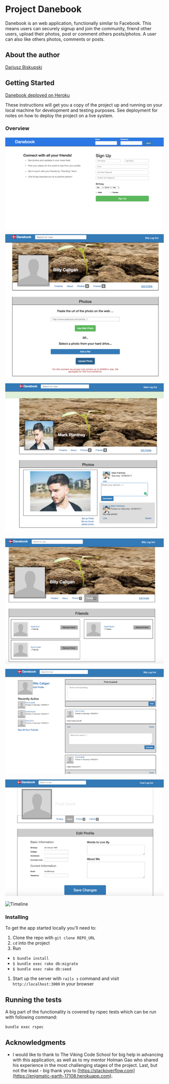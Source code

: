 
# Project Danebook

Danebook is an web application, functionally similar to Facebook. This means users can securely signup and join the community, friend other users, upload their photos, post or comment others posts/photos. A user can also like others photos, comments or posts.

## About the author
[Dariusz Biskupski](https://github.com/Visiona/assignment_danebook_goes_live)

## Getting Started

[Danebook deployed on Heroku](https://enigmatic-earth-17108.herokuapp.com)

These instructions will get you a copy of the project up and running on your local machine for development and testing purposes. See deployment for notes on how to deploy the project on a live system.

### Overview

![Signup page](https://github.com/Visiona/project_danebook/blob/master/public/assets/Danebook7.png)


![Upload Photo Page](https://github.com/Visiona/project_danebook/blob/master/public/assets/Danebook1.png)

![View your photos](https://github.com/Visiona/project_danebook/blob/master/public/assets/Danebook4.png)

![See your friends other users](https://github.com/Visiona/project_danebook/blob/master/public/assets/Danebook13.png)

![Newsfeed](https://github.com/Visiona/project_danebook/blob/master/public/assets/Danebook12.png)

![Edit your profile](https://github.com/Visiona/project_danebook/blob/master/public/assets/Danebook9.png)

![Timeline](https://github.com/visiona/project_danebook/public/assets/Danebook14.png)


### Installing

To get the app started locally you'll need to:

1. Clone the repo with `git clone REPO_URL`
1. `cd` into the project
1. Run
  - `$ bundle install`
  - `$ bundle exec rake db:migrate`
  - `$ bundle exec rake db:seed`
1. Start up the server with `rails s` command and visit `http://localhost:3000` in your browser

## Running the tests

A big part of the functionality is covered by rspec tests which can be run with following command:
```
bundle exec rspec
```

## Acknowledgments

* I would like to thank to The Viking Code School for big help in advancing with this application, as well as to my mentor Holman Gao who shared his experience in the most challenging stages of the project. Last, but not the least - big thank you to [https://stackoverflow.com](https://enigmatic-earth-17108.herokuapp.com).
